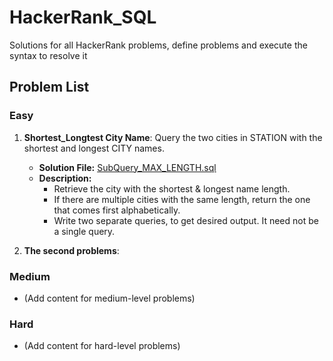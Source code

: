 # HackerRank_SQL
Solutions for all HackerRank problems, define problems and execute the syntax to resolve it

## Problem List

### Easy
1. **Shortest_Longtest City Name**: Query the two cities in STATION with the shortest and longest CITY names.
   - **Solution File:** [SubQuery_MAX_LENGTH.sql](SQL/Intermediate/SubQuery_max_length.sql)
   - **Description:**
     - Retrieve the city with the shortest & longest name length.
     - If there are multiple cities with the same length, return the one that comes first alphabetically.
     - Write two separate queries, to get desired output. It need not be a single query.
    
2. **The second problems**:

### Medium
- (Add content for medium-level problems)

### Hard
- (Add content for hard-level problems)
